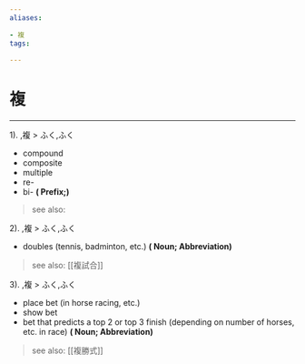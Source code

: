 ```yaml
---
aliases:
    
- 複
tags:
    
---
```


# 複
---
1).
,複 > ふく,ふく

- compound
- composite
- multiple
- re-
- bi-
**( Prefix;)**
> see also: 
            
2).
,複 > ふく,ふく

- doubles (tennis, badminton, etc.)
**( Noun; Abbreviation)**
> see also:  [[複試合]]
            
3).
,複 > ふく,ふく

- place bet (in horse racing, etc.)
- show bet
- bet that predicts a top 2 or top 3 finish (depending on number of horses, etc. in race)
**( Noun; Abbreviation)**
> see also:  [[複勝式]]
            